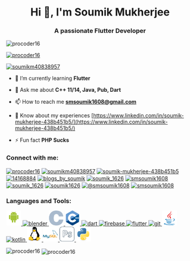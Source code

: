 <h1 align="center">Hi 👋, I'm Soumik Mukherjee</h1>
<h3 align="center">A passionate Flutter Developer</h3>

<p align="left"> <img src="https://komarev.com/ghpvc/?username=procoder16&label=Profile%20views&color=0e75b6&style=flat" alt="procoder16" /> </p>

<p align="left"> <a href="https://github.com/ryo-ma/github-profile-trophy"><img src="https://github-profile-trophy.vercel.app/?username=procoder16&theme=onedark" alt="procoder16" /></a> </p>

<p align="left"> <a href="https://twitter.com/soumikm40838957" target="blank"><img src="https://img.shields.io/twitter/follow/soumikm40838957?logo=twitter&style=for-the-badge" alt="soumikm40838957" /></a> </p>

- 🌱 I’m currently learning **Flutter**

- 💬 Ask me about **C++ 11/14, Java, Pub, Dart**

- 📫 How to reach me **smsoumik1608@gmail.com**

- 📄 Know about my experiences [https://www.linkedin.com/in/soumik-mukherjee-438b451b5/](https://www.linkedin.com/in/soumik-mukherjee-438b451b5/)

- ⚡ Fun fact **PHP Sucks**

<h3 align="left">Connect with me:</h3>
<p align="left">
<a href="https://dev.to/procoder16" target="blank"><img align="center" src="https://cdn.jsdelivr.net/npm/simple-icons@3.0.1/icons/dev-dot-to.svg" alt="procoder16" height="30" width="40" /></a>
<a href="https://twitter.com/soumikm40838957" target="blank"><img align="center" src="https://cdn.jsdelivr.net/npm/simple-icons@3.0.1/icons/twitter.svg" alt="soumikm40838957" height="30" width="40" /></a>
<a href="https://linkedin.com/in/soumik-mukherjee-438b451b5" target="blank"><img align="center" src="https://cdn.jsdelivr.net/npm/simple-icons@3.0.1/icons/linkedin.svg" alt="soumik-mukherjee-438b451b5" height="30" width="40" /></a>
<a href="https://stackoverflow.com/users/14168884" target="blank"><img align="center" src="https://cdn.jsdelivr.net/npm/simple-icons@3.0.1/icons/stackoverflow.svg" alt="14168884" height="30" width="40" /></a>
<a href="https://instagram.com/blogs_by_soumik" target="blank"><img align="center" src="https://cdn.jsdelivr.net/npm/simple-icons@3.0.1/icons/instagram.svg" alt="blogs_by_soumik" height="30" width="40" /></a>
<a href="https://www.codechef.com/users/soumik_1626" target="blank"><img align="center" src="https://cdn.jsdelivr.net/npm/simple-icons@3.1.0/icons/codechef.svg" alt="soumik_1626" height="30" width="40" /></a>
<a href="https://www.hackerrank.com/smsoumik1608" target="blank"><img align="center" src="https://cdn.jsdelivr.net/npm/simple-icons@3.0.1/icons/hackerrank.svg" alt="smsoumik1608" height="30" width="40" /></a>
<a href="https://codeforces.com/profile/soumik_1626" target="blank"><img align="center" src="https://cdn.jsdelivr.net/npm/simple-icons@3.0.1/icons/codeforces.svg" alt="soumik_1626" height="30" width="40" /></a>
<a href="https://www.leetcode.com/soumik1626" target="blank"><img align="center" src="https://cdn.jsdelivr.net/npm/simple-icons@3.0.1/icons/leetcode.svg" alt="soumik1626" height="30" width="40" /></a>
<a href="https://www.hackerearth.com/@smsoumik1608" target="blank"><img align="center" src="https://cdn.jsdelivr.net/npm/simple-icons@3.0.1/icons/hackerearth.svg" alt="@smsoumik1608" height="30" width="40" /></a>
<a href="https://auth.geeksforgeeks.org/user/smsoumik1608" target="blank"><img align="center" src="https://cdn.jsdelivr.net/npm/simple-icons@3.0.1/icons/geeksforgeeks.svg" alt="smsoumik1608" height="30" width="40" /></a>
</p>

<h3 align="left">Languages and Tools:</h3>
<p align="left"> <a href="https://developer.android.com" target="_blank"> <img src="https://raw.githubusercontent.com/devicons/devicon/master/icons/android/android-original-wordmark.svg" alt="android" width="40" height="40"/> </a> <a href="https://www.blender.org/" target="_blank"> <img src="https://download.blender.org/branding/community/blender_community_badge_white.svg" alt="blender" width="40" height="40"/> </a> <a href="https://www.cprogramming.com/" target="_blank"> <img src="https://raw.githubusercontent.com/devicons/devicon/master/icons/c/c-original.svg" alt="c" width="40" height="40"/> </a> <a href="https://www.w3schools.com/cpp/" target="_blank"> <img src="https://raw.githubusercontent.com/devicons/devicon/master/icons/cplusplus/cplusplus-original.svg" alt="cplusplus" width="40" height="40"/> </a> <a href="https://dart.dev" target="_blank"> <img src="https://www.vectorlogo.zone/logos/dartlang/dartlang-icon.svg" alt="dart" width="40" height="40"/> </a> <a href="https://firebase.google.com/" target="_blank"> <img src="https://www.vectorlogo.zone/logos/firebase/firebase-icon.svg" alt="firebase" width="40" height="40"/> </a> <a href="https://flutter.dev" target="_blank"> <img src="https://www.vectorlogo.zone/logos/flutterio/flutterio-icon.svg" alt="flutter" width="40" height="40"/> </a> <a href="https://git-scm.com/" target="_blank"> <img src="https://www.vectorlogo.zone/logos/git-scm/git-scm-icon.svg" alt="git" width="40" height="40"/> </a> <a href="https://www.java.com" target="_blank"> <img src="https://raw.githubusercontent.com/devicons/devicon/master/icons/java/java-original.svg" alt="java" width="40" height="40"/> </a> <a href="https://kotlinlang.org" target="_blank"> <img src="https://www.vectorlogo.zone/logos/kotlinlang/kotlinlang-icon.svg" alt="kotlin" width="40" height="40"/> </a> <a href="https://www.linux.org/" target="_blank"> <img src="https://raw.githubusercontent.com/devicons/devicon/master/icons/linux/linux-original.svg" alt="linux" width="40" height="40"/> </a> <a href="https://www.mysql.com/" target="_blank"> <img src="https://raw.githubusercontent.com/devicons/devicon/master/icons/mysql/mysql-original-wordmark.svg" alt="mysql" width="40" height="40"/> </a> <a href="https://www.photoshop.com/en" target="_blank"> <img src="https://raw.githubusercontent.com/devicons/devicon/master/icons/photoshop/photoshop-line.svg" alt="photoshop" width="40" height="40"/> </a> <a href="https://www.python.org" target="_blank"> <img src="https://raw.githubusercontent.com/devicons/devicon/master/icons/python/python-original.svg" alt="python" width="40" height="40"/> </a> </p>

<p><img align="left" src="https://github-readme-stats.vercel.app/api/top-langs?username=procoder16&show_icons=true&locale=en&layout=compact" alt="procoder16" /></p>

<p>&nbsp;<img align="center" src="https://github-readme-stats.vercel.app/api?username=procoder16&show_icons=true&locale=en" alt="procoder16" /></p>
